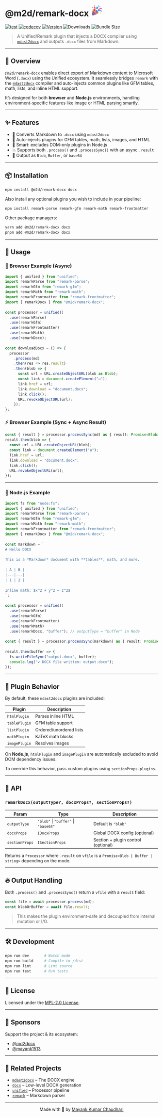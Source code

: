 # @m2d/remark-docx <img src="https://raw.githubusercontent.com/mayank1513/mayank1513/main/popper.png" height="40"/>

[![test](https://github.com/md2docx/remark-docx/actions/workflows/test.yml/badge.svg)](https://github.com/md2docx/remark-docx/actions/workflows/test.yml) [![codecov](https://codecov.io/gh/md2docx/remark-docx/graph/badge.svg)](https://codecov.io/gh/md2docx/remark-docx) [![Version](https://img.shields.io/npm/v/@m2d/remark-docx?color=green)](https://www.npmjs.com/package/@m2d/remark-docx)
![Downloads](https://img.shields.io/npm/d18m/@m2d/remark-docx)
![Bundle Size](https://img.shields.io/bundlephobia/minzip/@m2d/remark-docx)

> A Unified/Remark plugin that injects a DOCX compiler using [`mdast2docx`](https://github.com/md2docx/mdast2docx) and outputs `.docx` files from Markdown.

---

## 🧭 Overview

`@m2d/remark-docx` enables direct export of Markdown content to Microsoft Word (`.docx`) using the Unified ecosystem. It seamlessly bridges `remark` with the [`mdast2docx`](https://github.com/md2docx/mdast2docx) compiler and auto-injects common plugins like GFM tables, math, lists, and inline HTML support.

It’s designed for both **browser** and **Node.js** environments, handling environment-specific features like image or HTML parsing smartly.

---

## ✨ Features

- 📄 Converts Markdown to `.docx` using `mdast2docx`
- 🔌 Auto-injects plugins for GFM tables, math, lists, images, and HTML
- 🧠 Smart: excludes DOM-only plugins in Node.js
- 💥 Supports both `.process()` and `.processSync()` with an async `.result`
- 🔄 Output as `Blob`, `Buffer`, or `base64`

---

## 📦 Installation

```bash
npm install @m2d/remark-docx docx
```

Also install any optional plugins you wish to include in your pipeline:

```bash
npm install remark-parse remark-gfm remark-math remark-frontmatter
```

Other package managers:

```bash
yarn add @m2d/remark-docx docx
pnpm add @m2d/remark-docx docx
```

---

## 🚀 Usage

### 🔗 Browser Example (Async)

```ts
import { unified } from "unified";
import remarkParse from "remark-parse";
import remarkGfm from "remark-gfm";
import remarkMath from "remark-math";
import remarkFrontmatter from "remark-frontmatter";
import { remarkDocx } from "@m2d/remark-docx";

const processor = unified()
  .use(remarkParse)
  .use(remarkGfm)
  .use(remarkFrontmatter)
  .use(remarkMath)
  .use(remarkDocx);

const downloadDocx = () => {
  processor
    .process(md)
    .then(res => res.result)
    .then(blob => {
      const url = URL.createObjectURL(blob as Blob);
      const link = document.createElement("a");
      link.href = url;
      link.download = "document.docx";
      link.click();
      URL.revokeObjectURL(url);
    });
};
```

### ⚡ Browser Example (Sync + Async Result)

```ts
const { result } = processor.processSync(md) as { result: Promise<Blob> };
result.then(blob => {
  const url = URL.createObjectURL(blob);
  const link = document.createElement("a");
  link.href = url;
  link.download = "document.docx";
  link.click();
  URL.revokeObjectURL(url);
});
```

---

### 🐢 Node.js Example

```ts
import fs from "node:fs";
import { unified } from "unified";
import remarkParse from "remark-parse";
import remarkGfm from "remark-gfm";
import remarkMath from "remark-math";
import remarkFrontmatter from "remark-frontmatter";
import { remarkDocx } from "@m2d/remark-docx";

const markdown = `
# Hello DOCX

This is a *Markdown* document with **tables**, math, and more.

| A | B |
|---|---|
| 1 | 2 |

Inline math: $x^2 + y^2 = z^2$
`;

const processor = unified()
  .use(remarkParse)
  .use(remarkGfm)
  .use(remarkFrontmatter)
  .use(remarkMath)
  .use(remarkDocx, "buffer"); // outputType = "buffer" in Node

const { result } = processor.processSync(markdown) as { result: Promise<Buffer> };

result.then(buffer => {
  fs.writeFileSync("output.docx", buffer);
  console.log("✔ DOCX file written: output.docx");
});
```

---

## 🧩 Plugin Behavior

By default, these `mdast2docx` plugins are included:

| Plugin        | Description             |
| ------------- | ----------------------- |
| `htmlPlugin`  | Parses inline HTML      |
| `tablePlugin` | GFM table support       |
| `listPlugin`  | Ordered/unordered lists |
| `mathPlugin`  | KaTeX math blocks       |
| `imagePlugin` | Resolves images         |

On **Node.js**, `htmlPlugin` and `imagePlugin` are automatically excluded to avoid DOM dependency issues.

To override this behavior, pass custom plugins using `sectionProps.plugins`.

---

## 📘 API

### `remarkDocx(outputType?, docxProps?, sectionProps?)`

| Param          | Type                                 | Description                         |
| -------------- | ------------------------------------ | ----------------------------------- |
| `outputType`   | `"blob"` \| `"buffer"` \| `"base64"` | Default is `"blob"`                 |
| `docxProps`    | `IDocxProps`                         | Global DOCX config (optional)       |
| `sectionProps` | `ISectionProps`                      | Section + plugin control (optional) |

Returns a `Processor` where `.result` on `vfile` is a `Promise<Blob | Buffer | string>` depending on the mode.

---

## 🔥 Output Handling

Both `.process()` and `.processSync()` return a `vfile` with a `result` field:

```ts
const file = await processor.process(md);
const blobOrBuffer = await file.result;
```

> This makes the plugin environment-safe and decoupled from internal mutation or I/O.

---

## 🛠 Development

```bash
npm run dev       # Watch mode
npm run build     # Compile to /dist
npm run lint      # Lint source
npm run test      # Run tests
```

---

## 📄 License

Licensed under the [MPL-2.0 License](https://www.mozilla.org/en-US/MPL/2.0/).

---

## 💖 Sponsors

Support the project & its ecosystem:

- [@md2docx](https://github.com/sponsors/md2docx)
- [@mayank1513](https://github.com/sponsors/mayank1513)

---

## 🔗 Related Projects

- [`mdast2docx`](https://github.com/md2docx/mdast2docx) – The DOCX engine
- [`docx`](https://github.com/dolanmiu/docx) – Low-level DOCX generation
- [`unified`](https://unifiedjs.com) – Processor pipeline
- [`remark`](https://github.com/remarkjs/remark) – Markdown parser

---

<p align="center">Made with 💖 by <a href="https://mayank-chaudhari.vercel.app" target="_blank">Mayank Kumar Chaudhari</a></p>
